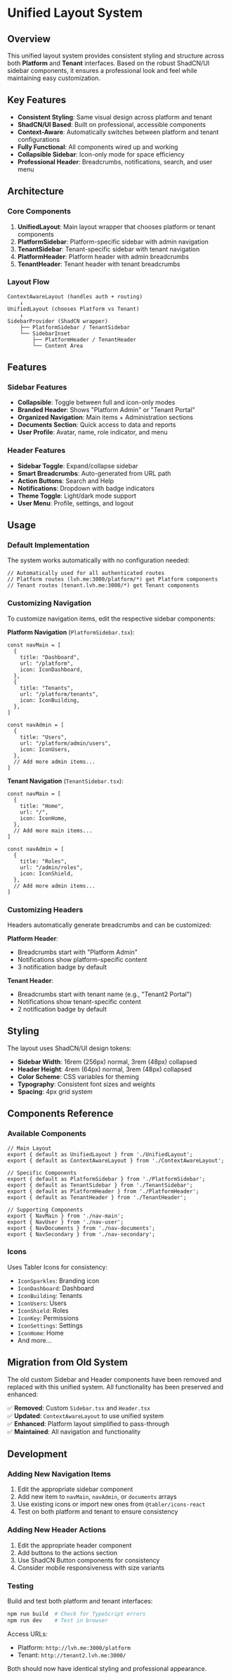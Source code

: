 # Unified Layout System

## Overview

This unified layout system provides consistent styling and structure across both **Platform** and **Tenant** interfaces. Based on the robust ShadCN/UI sidebar components, it ensures a professional look and feel while maintaining easy customization.

## Key Features

- **Consistent Styling**: Same visual design across platform and tenant
- **ShadCN/UI Based**: Built on professional, accessible components
- **Context-Aware**: Automatically switches between platform and tenant configurations
- **Fully Functional**: All components wired up and working
- **Collapsible Sidebar**: Icon-only mode for space efficiency
- **Professional Header**: Breadcrumbs, notifications, search, and user menu

## Architecture

### Core Components

1. **UnifiedLayout**: Main layout wrapper that chooses platform or tenant components
2. **PlatformSidebar**: Platform-specific sidebar with admin navigation
3. **TenantSidebar**: Tenant-specific sidebar with tenant navigation  
4. **PlatformHeader**: Platform header with admin breadcrumbs
5. **TenantHeader**: Tenant header with tenant breadcrumbs

### Layout Flow

```
ContextAwareLayout (handles auth + routing)
    ↓
UnifiedLayout (chooses Platform vs Tenant)
    ↓
SidebarProvider (ShadCN wrapper)
    ├── PlatformSidebar / TenantSidebar
    └── SidebarInset
        ├── PlatformHeader / TenantHeader
        └── Content Area
```

## Features

### Sidebar Features
- **Collapsible**: Toggle between full and icon-only modes
- **Branded Header**: Shows "Platform Admin" or "Tenant Portal"
- **Organized Navigation**: Main items + Administration sections
- **Documents Section**: Quick access to data and reports
- **User Profile**: Avatar, name, role indicator, and menu

### Header Features
- **Sidebar Toggle**: Expand/collapse sidebar
- **Smart Breadcrumbs**: Auto-generated from URL path
- **Action Buttons**: Search and Help
- **Notifications**: Dropdown with badge indicators
- **Theme Toggle**: Light/dark mode support
- **User Menu**: Profile, settings, and logout

## Usage

### Default Implementation

The system works automatically with no configuration needed:

```tsx
// Automatically used for all authenticated routes
// Platform routes (lvh.me:3000/platform/*) get Platform components  
// Tenant routes (tenant.lvh.me:3000/*) get Tenant components
```

### Customizing Navigation

To customize navigation items, edit the respective sidebar components:

**Platform Navigation** (`PlatformSidebar.tsx`):
```tsx
const navMain = [
  {
    title: "Dashboard",
    url: "/platform",
    icon: IconDashboard,
  },
  {
    title: "Tenants", 
    url: "/platform/tenants",
    icon: IconBuilding,
  },
]

const navAdmin = [
  {
    title: "Users",
    url: "/platform/admin/users", 
    icon: IconUsers,
  },
  // Add more admin items...
]
```

**Tenant Navigation** (`TenantSidebar.tsx`):
```tsx
const navMain = [
  {
    title: "Home",
    url: "/",
    icon: IconHome,
  },
  // Add more main items...
]

const navAdmin = [
  {
    title: "Roles",
    url: "/admin/roles",
    icon: IconShield, 
  },
  // Add more admin items...
]
```

### Customizing Headers

Headers automatically generate breadcrumbs and can be customized:

**Platform Header**: 
- Breadcrumbs start with "Platform Admin"
- Notifications show platform-specific content
- 3 notification badge by default

**Tenant Header**:
- Breadcrumbs start with tenant name (e.g., "Tenant2 Portal")
- Notifications show tenant-specific content  
- 2 notification badge by default

## Styling

The layout uses ShadCN/UI design tokens:

- **Sidebar Width**: 16rem (256px) normal, 3rem (48px) collapsed
- **Header Height**: 4rem (64px) normal, 3rem (48px) collapsed
- **Color Scheme**: CSS variables for theming
- **Typography**: Consistent font sizes and weights
- **Spacing**: 4px grid system

## Components Reference

### Available Components

```tsx
// Main Layout
export { default as UnifiedLayout } from './UnifiedLayout';
export { default as ContextAwareLayout } from './ContextAwareLayout';

// Specific Components  
export { default as PlatformSidebar } from './PlatformSidebar';
export { default as TenantSidebar } from './TenantSidebar';
export { default as PlatformHeader } from './PlatformHeader';
export { default as TenantHeader } from './TenantHeader';

// Supporting Components
export { NavMain } from './nav-main';
export { NavUser } from './nav-user';
export { NavDocuments } from './nav-documents';
export { NavSecondary } from './nav-secondary';
```

### Icons

Uses Tabler Icons for consistency:
- `IconSparkles`: Branding icon
- `IconDashboard`: Dashboard
- `IconBuilding`: Tenants
- `IconUsers`: Users
- `IconShield`: Roles
- `IconKey`: Permissions
- `IconSettings`: Settings
- `IconHome`: Home
- And more...

## Migration from Old System

The old custom Sidebar and Header components have been removed and replaced with this unified system. All functionality has been preserved and enhanced:

✅ **Removed**: Custom `Sidebar.tsx` and `Header.tsx`  
✅ **Updated**: `ContextAwareLayout` to use unified system  
✅ **Enhanced**: Platform layout simplified to pass-through  
✅ **Maintained**: All navigation and functionality  

## Development

### Adding New Navigation Items

1. Edit the appropriate sidebar component
2. Add new item to `navMain`, `navAdmin`, or `documents` arrays
3. Use existing icons or import new ones from `@tabler/icons-react`
4. Test on both platform and tenant to ensure consistency

### Adding New Header Actions

1. Edit the appropriate header component  
2. Add buttons to the actions section
3. Use ShadCN Button components for consistency
4. Consider mobile responsiveness with size variants

### Testing

Build and test both platform and tenant interfaces:

```bash
npm run build  # Check for TypeScript errors
npm run dev    # Test in browser
```

Access URLs:
- Platform: `http://lvh.me:3000/platform`
- Tenant: `http://tenant2.lvh.me:3000/`

Both should now have identical styling and professional appearance. 